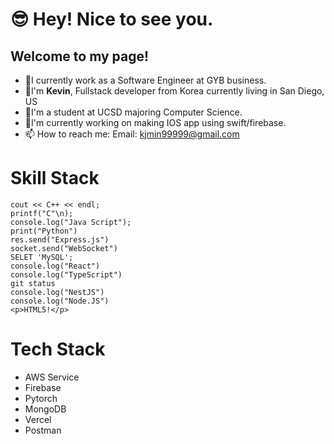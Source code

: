 # 😎 Hey! Nice to see you.
## Welcome to my page! 
- 👯I currently work as a Software Engineer at GYB business.
- 🤔I'm <strong>Kevin</strong>, Fullstack developer from Korea currently living in San Diego, US
- 🔭I'm a student at UCSD majoring Computer Science.
- 💬I'm currently working on making IOS app using swift/firebase.
- 📫 How to reach me: Email: kjmin99999@gmail.com 

# Skill Stack
```
cout << C++ << endl;
printf("C"\n);
console.log("Java Script");
print("Python")
res.send("Express.js")
socket.send("WebSocket")
SELET 'MySQL';
console.log("React")
console.log("TypeScript")
git status
console.log("NestJS")
console.log("Node.JS")
<p>HTML5!</p>
```
# Tech Stack
- AWS Service
- Firebase
- Pytorch
- MongoDB
- Vercel
- Postman
            

